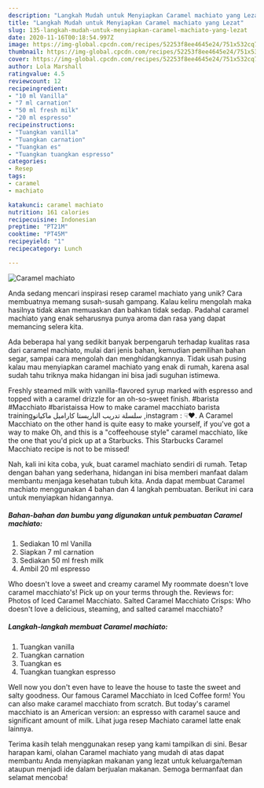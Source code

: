 ```yaml
---
description: "Langkah Mudah untuk Menyiapkan Caramel machiato yang Lezat"
title: "Langkah Mudah untuk Menyiapkan Caramel machiato yang Lezat"
slug: 135-langkah-mudah-untuk-menyiapkan-caramel-machiato-yang-lezat
date: 2020-11-16T00:18:54.997Z
image: https://img-global.cpcdn.com/recipes/52253f8ee4645e24/751x532cq70/caramel-machiato-foto-resep-utama.jpg
thumbnail: https://img-global.cpcdn.com/recipes/52253f8ee4645e24/751x532cq70/caramel-machiato-foto-resep-utama.jpg
cover: https://img-global.cpcdn.com/recipes/52253f8ee4645e24/751x532cq70/caramel-machiato-foto-resep-utama.jpg
author: Lola Marshall
ratingvalue: 4.5
reviewcount: 12
recipeingredient:
- "10 ml Vanilla"
- "7 ml carnation"
- "50 ml fresh milk"
- "20 ml espresso"
recipeinstructions:
- "Tuangkan vanilla"
- "Tuangkan carnation"
- "Tuangkan es"
- "Tuangkan tuangkan espresso"
categories:
- Resep
tags:
- caramel
- machiato

katakunci: caramel machiato 
nutrition: 161 calories
recipecuisine: Indonesian
preptime: "PT21M"
cooktime: "PT45M"
recipeyield: "1"
recipecategory: Lunch

---
```



![Caramel machiato](https://img-global.cpcdn.com/recipes/52253f8ee4645e24/751x532cq70/caramel-machiato-foto-resep-utama.jpg)

Anda sedang mencari inspirasi resep caramel machiato yang unik? Cara membuatnya memang susah-susah gampang. Kalau keliru mengolah maka hasilnya tidak akan memuaskan dan bahkan tidak sedap. Padahal caramel machiato yang enak seharusnya punya aroma dan rasa yang dapat memancing selera kita.

Ada beberapa hal yang sedikit banyak berpengaruh terhadap kualitas rasa dari caramel machiato, mulai dari jenis bahan, kemudian pemilihan bahan segar, sampai cara mengolah dan menghidangkannya. Tidak usah pusing kalau mau menyiapkan caramel machiato yang enak di rumah, karena asal sudah tahu triknya maka hidangan ini bisa jadi suguhan istimewa.

Freshly steamed milk with vanilla-flavored syrup marked with espresso and topped with a caramel drizzle for an oh-so-sweet finish. #barista #Macchiato #baristaissa How to make caramel macchiato barista trainingسلسلة تدريب الباريستا كاراميل ماكياتو ,instagram : ☟❤. A Caramel Macchiato on the other hand is quite easy to make yourself, if you&#39;ve got a way to make Oh, and this is a &#34;coffeehouse style&#34; caramel macchiato, like the one that you&#39;d pick up at a Starbucks. This Starbucks Caramel Macchiato recipe is not to be missed!


Nah, kali ini kita coba, yuk, buat caramel machiato sendiri di rumah. Tetap dengan bahan yang sederhana, hidangan ini bisa memberi manfaat dalam membantu menjaga kesehatan tubuh kita. Anda dapat membuat Caramel machiato menggunakan 4 bahan dan 4 langkah pembuatan. Berikut ini cara untuk menyiapkan hidangannya.

<!--inarticleads1-->

##### Bahan-bahan dan bumbu yang digunakan untuk pembuatan Caramel machiato:

1. Sediakan 10 ml Vanilla
1. Siapkan 7 ml carnation
1. Sediakan 50 ml fresh milk
1. Ambil 20 ml espresso


Who doesn&#39;t love a sweet and creamy caramel My roommate doesn&#39;t love caramel macchiato&#39;s! Pick up on your terms through the. Reviews for: Photos of Iced Caramel Macchiato. Salted Caramel Macchiato Crisps: Who doesn&#39;t love a delicious, steaming, and salted caramel macchiato? 

<!--inarticleads2-->

##### Langkah-langkah membuat Caramel machiato:

1. Tuangkan vanilla
1. Tuangkan carnation
1. Tuangkan es
1. Tuangkan tuangkan espresso


Well now you don&#39;t even have to leave the house to taste the sweet and salty goodness. Our famous Caramel Macchiato in Iced Coffee form! You can also make caramel macchiato from scratch. But today&#39;s caramel macchiato is an American version: an espresso with caramel sauce and significant amount of milk. Lihat juga resep Machiato caramel latte enak lainnya. 

Terima kasih telah menggunakan resep yang kami tampilkan di sini. Besar harapan kami, olahan Caramel machiato yang mudah di atas dapat membantu Anda menyiapkan makanan yang lezat untuk keluarga/teman ataupun menjadi ide dalam berjualan makanan. Semoga bermanfaat dan selamat mencoba!

